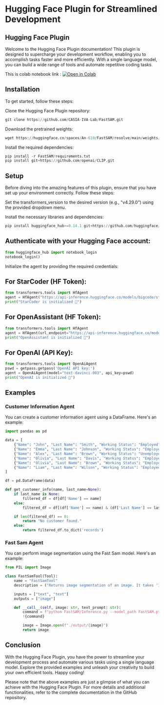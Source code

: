 # Hugging Face Plugin for Streamlined Development
## Hugging Face Plugin

Welcome to the Hugging Face Plugin documentation! This plugin is designed to supercharge your development workflow, enabling you to accomplish tasks faster and more efficiently. With a single language model, you can build a wide range of tools and automate repetitive coding tasks.

This is colab notebook link : [![Open in Colab](https://colab.research.google.com/assets/colab-badge.svg)](https://colab.research.google.com/drive/1ss7V29Hs8WzelezKdRubjp7blWxXX0Gl?usp=sharing)

## Installation

To get started, follow these steps:

Clone the Hugging Face Plugin repository:

```python
git clone https://github.com/CASIA-IVA-Lab/FastSAM.git
```

Download the pretrained weights:

```python
wget https://huggingface.co/spaces/An-619/FastSAM/resolve/main/weights/FastSAM.pt
```

Install the required dependencies:

```python
pip install -r FastSAM/requirements.txt
pip install git+https://github.com/openai/CLIP.git
```

## Setup

Before diving into the amazing features of this plugin, ensure that you have set up your environment correctly. Follow these steps:

Set the transformers_version to the desired version (e.g., "v4.29.0") using the provided dropdown menu.

Install the necessary libraries and dependencies:

```python
pip install huggingface_hub>=0.14.1 git+https://github.com/huggingface/transformers@$transformers_version -q diffusers accelerate datasets torch soundfile sentencepiece opencv-python openai
```

## Authenticate with your Hugging Face account:

```python
from huggingface_hub import notebook_login
notebook_login()
```

Initialize the agent by providing the required credentials:

## For StarCoder (HF Token):

```python
from transformers.tools import HfAgent
agent = HfAgent("https://api-inference.huggingface.co/models/bigcode/starcoder", token=token)
print("StarCoder is initialized 💪")
```

## For OpenAssistant (HF Token):

```python
from transformers.tools import HfAgent
agent = HfAgent(url_endpoint="https://api-inference.huggingface.co/models/OpenAssistant/oasst-sft-4-pythia-12b-epoch-3.5", token=token)
print("OpenAssistant is initialized 💪")
```

## For OpenAI (API Key):

```python
from transformers.tools import OpenAiAgent
pswd = getpass.getpass('OpenAI API key:')
agent = OpenAiAgent(model="text-davinci-003", api_key=pswd)
print("OpenAI is initialized 💪")
```

## Examples
### Customer Information Agent
You can create a customer information agent using a DataFrame. Here's an example:

```python
import pandas as pd

data = [
    {"Name": "John", "Last Name": "Smith", "Working Status": "Employed", "Rating Score": 4},
    {"Name": "Emma", "Last Name": "Johnson", "Working Status": "Employed", "Rating Score": 3},
    {"Name": "Alex", "Last Name": "Brown", "Working Status": "Unemployed", "Rating Score": 2},
    {"Name": "Olivia", "Last Name": "Davis", "Working Status": "Employed", "Rating Score": 5},
    {"Name": "Olivia", "Last Name": "Brown", "Working Status": "Employed", "Rating Score": 6},
    {"Name": "Liam", "Last Name": "Wilson", "Working Status": "Employed", "Rating Score": 1}
]

df = pd.DataFrame(data)

def get_customer_info(name, last_name=None):
    if last_name is None:
        filtered_df = df[df['Name'] == name]
    else:
        filtered_df = df[(df['Name'] == name) & (df['Last Name'] == last_name)]

    if len(filtered_df) == 0:
        return "No customer found."
    else:
        return filtered_df.to_dict('records')
```

### Fast Sam Agent
You can perform image segmentation using the Fast Sam model. Here's an example:

```python
from PIL import Image

class FastSamTool(Tool):
    name = "FastSamTool"
    description = ("Returns image segmentation of an image. It takes 'image' and 'text_prompt' as inputs and returns the segmented image.")

    inputs = ["text", "text"]
    outputs = ["image"]

    def __call__(self, image: str, text_prompt: str):
        command = f"python FastSAM/Inference.py --model_path FastSAM.pt --img_path ./images/{image} --text_prompt '{text_prompt}' --imgsz 1024"
        !{command}

        image = Image.open(f"./output/{image}")
        return image
```

## Conclusion
With the Hugging Face Plugin, you have the power to streamline your development process and automate various tasks using a single language model. Explore the provided examples and unleash your creativity to build your own efficient tools. Happy coding!

Please note that the above examples are just a glimpse of what you can achieve with the Hugging Face Plugin. For more details and additional functionalities, refer to the complete documentation in the GitHub repository.
